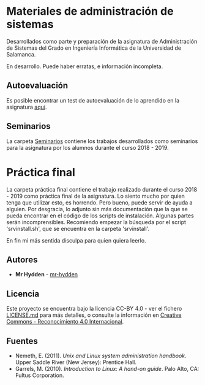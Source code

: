 # Materiales de administración de sistemas

Desarrollados como parte y preparación de la asignatura de Administración
de  Sistemas  del  Grado  en  Ingeniería  Informática de la Universidad de
Salamanca.

En desarrollo. Puede haber erratas, e información incompleta.

## Autoevaluación

Es posible encontrar un test de autoevaluación de lo aprendido en la asignatura [aquí](https://forms.gle/sAfDkkSDJsHVA7Dz7).

## Seminarios

La carpeta [Seminarios](Seminarios) contiene los trabajos desarrollados como seminarios
para la asignatura por los alumnos durante el curso 2018 - 2019.

# Práctica final

La carpeta práctica final contiene el trabajo realizado durante el curso 2018 - 2019
como práctica final de la asignatura. Lo siento mucho por quien tenga que utilizar
esto, es horrendo. Pero bueno, puede servir de ayuda a alguien. Por desgracia,
lo adjunto sin más documentación que la que se pueda encontrar en el código de los
scripts de instalación. Algunas partes serán incomprensibles. Recomiendo empezar la
búsqueda por el script 'srvinstall.sh', que se encuentra en la carpeta 'srvinstall'.

En fin mi más sentida disculpa para quien quiera leerlo.

## Autores

* **Mr Hydden** - [mr-hydden](https://github.com/mr-hydden)

## Licencia

Este proyecto se encuentra bajo la licencia CC-BY 4.0 - ver el fichero [LICENSE.md](LICENSE.md) para más detalles, o consulte la información en
[Creative Commons - Reconocimiento 4.0 Internacional](https://creativecommons.org/licenses/by/4.0/deed.es_ES).

## Fuentes

* Nemeth, E. (2011). *Unix and Linux system administration handbook*. Upper Saddle River (New Jersey): Prentice Hall.
* Garrels, M. (2010). *Introduction to Linux: A hand-on guide*. Palo Alto, CA: Fultus Corporation.
